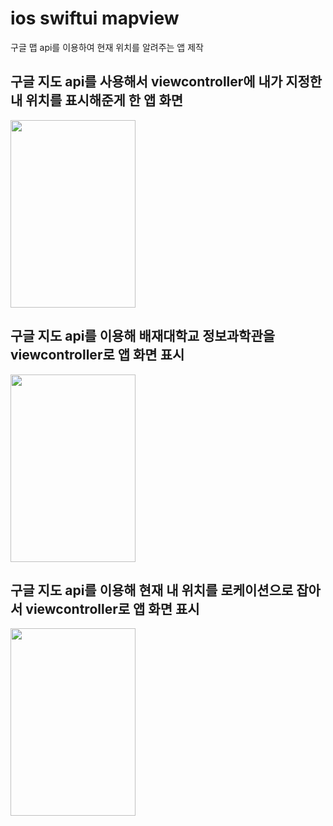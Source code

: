 # ios swiftui mapview
구글 맵 api를 이용하여 현재 위치를 알려주는 앱 제작   


## 구글 지도 api를 사용해서 viewcontroller에   내가 지정한  내 위치를 표시해준게 한  앱  화면    

<img src="https://user-images.githubusercontent.com/75601594/141982136-ebccfbb7-b8a6-4e60-a27e-41dd1e233d7a.jpg" width="200" height="300">     

## 구글 지도 api를 이용해  배재대학교 정보과학관을  viewcontroller로 앱 화면 표시   

<img src="https://user-images.githubusercontent.com/75601594/141982530-ae898f13-14be-490a-bfd4-5f746e55b762.jpg" width="200" height="300">     


## 구글 지도 api를 이용해  현재  내 위치를 로케이션으로 잡아서 viewcontroller로 앱 화면 표시    

<img src="https://user-images.githubusercontent.com/75601594/141982803-b102eb71-eaad-43c0-b4b9-9a850ab610b2.jpg" width="200" height="300"> 


